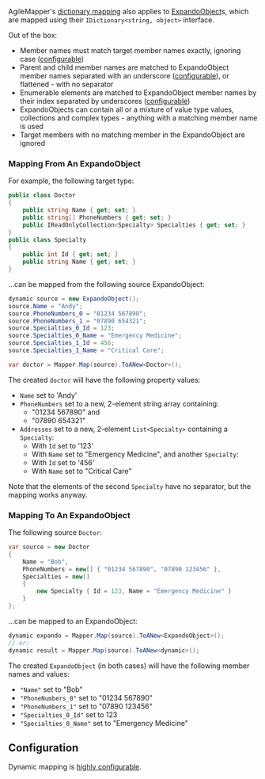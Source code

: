 AgileMapper's [dictionary mapping](/Dictionary-Mapping) also applies to [ExpandoObject](https://docs.microsoft.com/en-us/dotnet/api/system.dynamic.expandoobject?view=netframework-4.7.1)s, which are mapped using their `IDictionary<string, object>` interface.

Out of the box:

* Member names must match target member names exactly, ignoring case ([configurable](/configuration/Dynamic-Mapping#configuring-member-names))
* Parent and child member names are matched to ExpandoObject member names separated with an underscore ([configurable](/configuration/Dynamic-Mapping#configuring-separators)), or flattened - with no separator
* Enumerable elements are matched to ExpandoObject member names by their index separated by underscores ([configurable](/configuration/Dynamic-Mapping#configuring-element-indexes))
* ExpandoObjects can contain all or a mixture of value type values, collections and complex types - anything with a matching member name is used
* Target members with no matching member in the ExpandoObject are ignored

### Mapping From An ExpandoObject

For example, the following target type:

```cs
public class Doctor
{
    public string Name { get; set; }
    public string[] PhoneNumbers { get; set; }
    public IReadOnlyCollection<Specialty> Specialties { get; set; }
}
public class Specialty
{
    public int Id { get; set; }
    public string Name { get; set; }
}
```

...can be mapped from the following source ExpandoObject:

```cs
dynamic source = new ExpandoObject();
source.Name = "Andy";
source.PhoneNumbers_0 = "01234 567890";
source.PhoneNumbers_1 = "07890 654321";
source.Specialties_0_Id = 123;
source.Specialties_0_Name = "Emergency Medicine";
source.Specialties_1_Id = 456;
source.Specialties_1_Name = "Critical Care";

var doctor = Mapper.Map(source).ToANew<Doctor>();
```

The created `doctor` will have the following property values:

* `Name` set to 'Andy'
* `PhoneNumbers` set to a new, 2-element string array containing:
    * "01234 567890" and
    * "07890 654321"
* `Addresses` set to a new, 2-element `List<Specialty>` containing a `Specialty`:
    * With `Id` set to '123'
    * With `Name` set to "Emergency Medicine", and another `Specialty`:
    * With `Id` set to '456'
    * With `Name` set to "Critical Care"

Note that the elements of the second `Specialty` have no separator, but the mapping works anyway.

### Mapping To An ExpandoObject

The following source `Doctor`:

```cs
var source = new Doctor
{
    Name = "Bob",
    PhoneNumbers = new[] { "01234 567890", "07890 123456" },
    Specialties = new[]
    {
        new Specialty { Id = 123, Name = "Emergency Medicine" }
    }
};
```

...can be mapped to an ExpandoObject:

```cs
dynamic expando = Mapper.Map(source).ToANew<ExpandoObject>();
// or:
dynamic result = Mapper.Map(source).ToANew<dynamic>();
```

The created `ExpandoObject` (in both cases) will have the following member names and values:

* `"Name"` set to "Bob"
* `"PhoneNumbers_0"` set to "01234 567890"
* `"PhoneNumbers_1"` set to "07890 123456"
* `"Specialties_0_Id"` set to 123
* `"Specialties_0_Name"` set to "Emergency Medicine"

## Configuration

Dynamic mapping is [highly configurable](/configuration/Dynamic-Mapping).